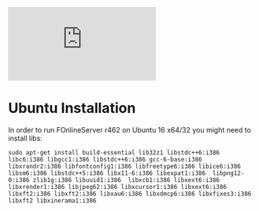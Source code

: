 ![alt text](https://fonline-status.ru/status.php?s=server.long-journey.vault72.cc&p=2280&.png)

# Ubuntu Installation
In order to run FOnlineServer r462 on Ubuntu 16 x64/32 you might need to install libs:
```
sudo apt-get install build-essential lib32z1 libstdc++6:i386 libc6:i386 libgcc1:i386 libstdc++6:i386 gcc-6-base:i386 libxrandr2:i386 libfontconfig1:i386 libfreetype6:i386 libice6:i386 libsm6:i386 libstdc++5:i386 libx11-6:i386 libexpat1:i386  libpng12-0:i386 zlib1g:i386 libuuid1:i386  libxcb1:i386 libxext6:i386 libxrender1:i386 libjpeg62:i386 libxcursor1:i386 libxext6:i386 libxft2:i386 libxft2:i386 libxau6:i386 libxdmcp6:i386 libxfixes3:i386 libxft2 libxinerama1:i386
```
